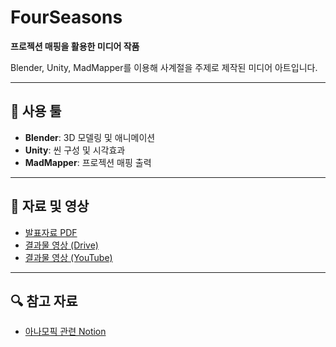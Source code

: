 # FourSeasons

**프로젝션 매핑을 활용한 미디어 작품**

Blender, Unity, MadMapper를 이용해 사계절을 주제로 제작된 미디어 아트입니다.  

---

## 🔧 사용 툴  
- **Blender**: 3D 모델링 및 애니메이션  
- **Unity**: 씬 구성 및 시각효과  
- **MadMapper**: 프로젝션 매핑 출력

---

## 📄 자료 및 영상  
- [발표자료 PDF](https://drive.google.com/file/d/1oYWfMHHxdrwE6tudiQZyfq7GnZuj07HI/view?usp=drive_link)  
- [결과물 영상 (Drive)](https://drive.google.com/file/d/1XljlmIJ9RaE212VBcE6cLzGSM-I_I4Vo/view?usp=drive_link)  
- [결과물 영상 (YouTube)](https://youtu.be/tkhlJgrF7c8)

---

## 🔍 참고 자료  
- [아나모픽 관련 Notion](https://www.notion.so/Anamorphic-1544b04e10ea80e69f7cc01acfe38713)
